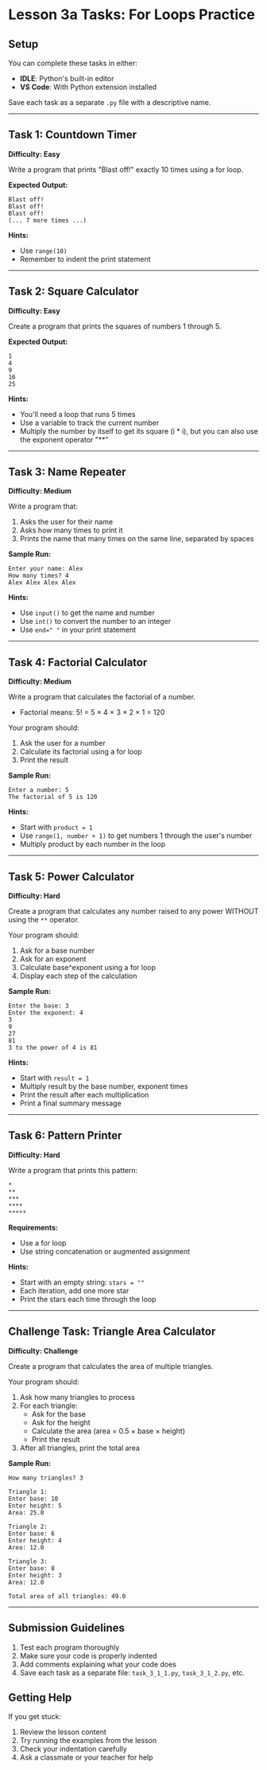 # Lesson 3a Tasks: For Loops Practice

## Setup
You can complete these tasks in either:
- **IDLE**: Python's built-in editor
- **VS Code**: With Python extension installed

Save each task as a separate `.py` file with a descriptive name.

---

## Task 1: Countdown Timer 
**Difficulty: Easy**

Write a program that prints "Blast off!" exactly 10 times using a for loop.

**Expected Output:**
```
Blast off!
Blast off!
Blast off!
(... 7 more times ...)
```

**Hints:**
- Use `range(10)`
- Remember to indent the print statement

---

## Task 2: Square Calculator 
**Difficulty: Easy**

Create a program that prints the squares of numbers 1 through 5.

**Expected Output:**
```
1
4
9
16
25
```

**Hints:**
- You'll need a loop that runs 5 times
- Use a variable to track the current number
- Multiply the number by itself to get its square (i * i), but you can also use the exponent operator "**"

---

## Task 3: Name Repeater 
**Difficulty: Medium**

Write a program that:
1. Asks the user for their name
2. Asks how many times to print it
3. Prints the name that many times on the same line, separated by spaces

**Sample Run:**
```
Enter your name: Alex
How many times? 4
Alex Alex Alex Alex
```

**Hints:**
- Use `input()` to get the name and number
- Use `int()` to convert the number to an integer
- Use `end=" "` in your print statement

---

## Task 4: Factorial Calculator 
**Difficulty: Medium**

Write a program that calculates the factorial of a number.
- Factorial means: 5! = 5 × 4 × 3 × 2 × 1 = 120

Your program should:
1. Ask the user for a number
2. Calculate its factorial using a for loop
3. Print the result

**Sample Run:**
```
Enter a number: 5
The factorial of 5 is 120
```

**Hints:**
- Start with `product = 1`
- Use `range(1, number + 1)` to get numbers 1 through the user's number
- Multiply product by each number in the loop

---

## Task 5: Power Calculator 
**Difficulty: Hard**

Create a program that calculates any number raised to any power WITHOUT using the `**` operator.

Your program should:
1. Ask for a base number
2. Ask for an exponent
3. Calculate base^exponent using a for loop
4. Display each step of the calculation

**Sample Run:**
```
Enter the base: 3
Enter the exponent: 4
3
9
27
81
3 to the power of 4 is 81
```

**Hints:**
- Start with `result = 1`
- Multiply result by the base number, exponent times
- Print the result after each multiplication
- Print a final summary message

---

## Task 6: Pattern Printer 
**Difficulty: Hard**

Write a program that prints this pattern:
```
*
**
***
****
*****
```

**Requirements:**
- Use a for loop
- Use string concatenation or augmented assignment

**Hints:**
- Start with an empty string: `stars = ""`
- Each iteration, add one more star
- Print the stars each time through the loop

---

## Challenge Task: Triangle Area Calculator 
**Difficulty: Challenge**

Create a program that calculates the area of multiple triangles.

Your program should:
1. Ask how many triangles to process
2. For each triangle:
   - Ask for the base
   - Ask for the height
   - Calculate the area (area = 0.5 × base × height)
   - Print the result
3. After all triangles, print the total area

**Sample Run:**
```
How many triangles? 3

Triangle 1:
Enter base: 10
Enter height: 5
Area: 25.0

Triangle 2:
Enter base: 6
Enter height: 4
Area: 12.0

Triangle 3:
Enter base: 8
Enter height: 3
Area: 12.0

Total area of all triangles: 49.0
```

---

## Submission Guidelines

1. Test each program thoroughly
2. Make sure your code is properly indented
3. Add comments explaining what your code does
4. Save each task as a separate file: `task_3_1_1.py`, `task_3_1_2.py`, etc.

## Getting Help

If you get stuck:
1. Review the lesson content
2. Try running the examples from the lesson
3. Check your indentation carefully
4. Ask a classmate or your teacher for help